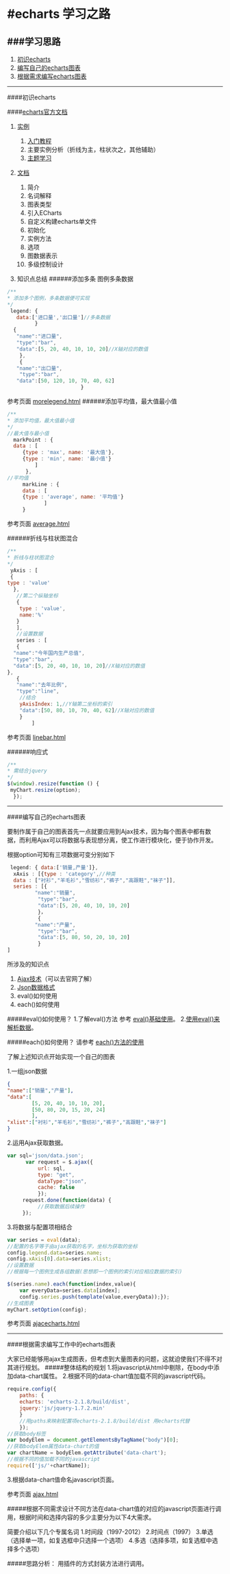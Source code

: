 #echarts  学习之路
=================================

###学习思路
---
1. [初识echarts](#初识echarts)
2. [编写自己的echarts图表](#编写自己的echarts图表)
3. [根据需求编写echarts图表](#根据需求编写echarts图表)

---
####初识echarts

####[echarts官方文档](http://echarts.baidu.com/)

1. [实例](http://echarts.baidu.com/doc/example.html)
	1.	[入门教程](http://echarts.baidu.com/doc/start.html)
	2.	主要实例分析（折线为主，柱状次之，其他辅助）
	3.	[主题学习](http://echarts.baidu.com/doc/example/themeDesigner.html)
	
2. [文档](http://echarts.baidu.com/doc/doc.html)
	1. 简介
	2. 名词解释
	3. 图表类型
	4. 引入ECharts
	5. 自定义构建echarts单文件
	6. 初始化
	7. 实例方法
	8. 选项
	9. 图数据表示
	10. 多级控制设计
	
3. 知识点总结
######添加多条 图例多条数据
``` javascript
/**
* 添加多个图例，多条数据便可实现
*/
 legend: {
   data:['进口量','出口量']//多条数据
         }
  {
   "name":"进口量",
   "type":"bar",
   "data":[5, 20, 40, 10, 10, 20]//X轴对应的数值
    },
    {
   "name":"出口量",
    "type":"bar",
   "data":[50, 120, 10, 70, 40, 62]
                        }
```
参考页面 [morelegend.html](https://github.com/lisongyu/echarts-learn)
######添加平均值，最大值最小值

``` javascript
/**
* 添加平均值，最大值最小值
*/
//最大值与最小值
  markPoint : {
  data : [
     {type : 'max', name: '最大值'},
     {type : 'min', name: '最小值'}
         ]
      },
//平均值
     markLine : {
     data : [
     {type : 'average', name: '平均值'}
            ]
     }
```
参考页面 [average.html](https://github.com/lisongyu/echarts-learn)

######折线与柱状图混合

``` javascript
/**
* 折线与柱状图混合
*/
 yAxis : [
 {
type : 'value'
  },
   //第二个纵轴坐标
   {
    type : 'value',
    name:'%'
   }
   ],
   //设置数据
   series : [
   {
  "name":"今年国内生产总值",
  "type":"bar",
  "data":[5, 20, 40, 10, 10, 20]//X轴对应的数值
},
   {
   "name":"去年比例",
   "type":"line",
    //结合
    yAxisIndex: 1,//Y轴第二坐标的索引
    "data":[50, 80, 10, 70, 40, 62]//X轴对应的数值
    }
	    ]
```
参考页面 [linebar.html](https://github.com/lisongyu/echarts-learn)

######响应式
``` javascript
/**
* 需结合jquery
*/
$(window).resize(function () {
 myChart.resize(option);
  });
```


---
####编写自己的echarts图表

要制作属于自己的图表首先一点就要应用到Ajax技术，因为每个图表中都有数据，而利用Ajax可以将数据与表现想分离，使工作进行模块化，便于协作开发。

根据option可知有三项数据可变分别如下
```javascript
 legend: { data:['销量,产量']},
  xAxis : [{type : 'category',//种类
  data : ["衬衫","羊毛衫","雪纺衫","裤子","高跟鞋","袜子"]],
  series : [{
         "name":"销量",
          "type":"bar",
          "data":[5, 20, 40, 10, 10, 20]
          }，
		  {
         "name":"产量",
          "type":"bar",
          "data":[5, 80, 50, 20, 10, 20]
          }
]
```

所涉及的知识点
1. [Ajax技术](http://api.jquery.com/jQuery.ajax/)（可以去官网了解）
2.   [Json数据格式](http://www.json.org.cn/)
3.  eval()如何使用
4.  each()如何使用

#####eval()如何使用？
1.了解eval()方法 参考 [eval()基础使用](http://www.w3school.com.cn/jsref/jsref_eval.asp)。
2.[使用eval()来解析数据](http://www.cnblogs.com/myjavawork/archive/2011/03/10/1979279.html)。

#####each()如何使用？ 请参考  [each()方法的使用](http://api.jquery.com/each/)

了解上述知识点开始实现一个自己的图表

1.一组json数据
```json
{
"name":["销量","产量"],
"data":[
        [5, 20, 40, 10, 10, 20],
        [50, 80, 20, 15, 20, 24]
        ],
"xlist":["衬衫","羊毛衫","雪纺衫","裤子","高跟鞋","袜子"]
}
```
2.运用Ajax获取数据。
```javascript
var sql='json/data.json';
      var request = $.ajax({
          url: sql,
          type: "get",
		  dataType:"json",
          cache: false
          });
     request.done(function(data) {
          //获取数据后续操作
     });
```
3.将数据与配置项相结合
```javascript
var series = eval(data);
//配置的名字等于由ajax获取的名字，坐标为获取的坐标
config.legend.data=series.name;
config.xAxis[0].data=series.xlist;
//设置数据
//根据每一个图例生成各组数据(思想即一个图例的索引对应相应数据的索引)                   

$(series.name).each(function(index,value){
    var everyData=series.data[index];
    config.series.push(template(value,everyData));});
//生成图表
myChart.setOption(config);
```
参考页面 [ajacecharts.html](https://github.com/lisongyu/echarts-learn)

---
####根据需求编写工作中的echarts图表

大家已经能够用ajax生成图表，但考虑到大量图表的问题，这就迫使我们不得不对其进行规划。
#####整体结构的规划
1.将javascript从html中剔除，在body中添加data-chart属性。
2.根据不同的data-chart值加载不同的javascript代码。
```javascript
require.config({
    paths: {
    echarts: 'echarts-2.1.8/build/dist',
    jquery:'js/jquery-1.7.2.min'
    }
    //用paths来映射配置项echarts-2.1.8/build/dist 用echarts代替
    });
//获取body标签
var bodyElem = document.getElementsByTagName("body")[0];
//获取bodyElem属性data-chart的值
var chartName = bodyElem.getAttribute('data-chart');
//根据不同的值加载不同的javascript
require(['js/'+chartName]);
```
3.根据data-chart值命名javascript页面。

参考页面  [ajax.html](https://github.com/lisongyu/echarts-learn)

#####根据不同需求设计不同方法在data-chart值的对应的javascript页面进行调用，根据时间和选择内容的多少主要分为以下4大需求。
 
 简要介绍以下几个专属名词
  1.时间段（1997-2012）
  2.时间点（1997）
  3.单选（选择单一项，如复选框中只选择一个选项）
  4.多选（选择多项，如复选框中选择多个选项）

#####思路分析：
   用插件的方式封装方法进行调用。

	  	


